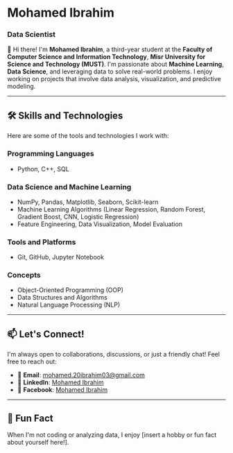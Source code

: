 # Mohamed Ibrahim  
### Data Scientist  

👋 Hi there! I'm **Mohamed Ibrahim**, a third-year student at the **Faculty of Computer Science and Information Technology**, **Misr University for Science and Technology (MUST)**. I'm passionate about **Machine Learning**, **Data Science**, and leveraging data to solve real-world problems. I enjoy working on projects that involve data analysis, visualization, and predictive modeling.  

---

## 🛠️ Skills and Technologies  
Here are some of the tools and technologies I work with:  

### Programming Languages  
- Python, C++, SQL  

### Data Science and Machine Learning  
- NumPy, Pandas, Matplotlib, Seaborn, Scikit-learn  
- Machine Learning Algorithms (Linear Regression, Random Forest, Gradient Boost, CNN, Logistic Regression)  
- Feature Engineering, Data Visualization, Model Evaluation  

### Tools and Platforms  
- Git, GitHub, Jupyter Notebook  

### Concepts  
- Object-Oriented Programming (OOP)  
- Data Structures and Algorithms  
- Natural Language Processing (NLP)  

---

## 📫 Let's Connect!  
I'm always open to collaborations, discussions, or just a friendly chat! Feel free to reach out:  

- 📧 **Email**: [mohamed.20ibrahim03@gmail.com](mailto:mohamed.20ibrahim03@gmail.com)  
- 💼 **LinkedIn**: [Mohamed Ibrahim](www.linkedin.com/in/mohamed-ibrahim-computer-scince-engineering-04b870271)  
- 📘 **Facebook**: [Mohamed Ibrahim](https://www.facebook.com/profile.php?id=100012677443919)  

---

## 🌟 Fun Fact  
When I'm not coding or analyzing data, I enjoy [insert a hobby or fun fact about yourself here!].  
